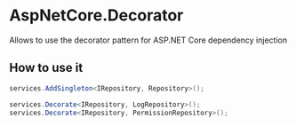# AspNetCore.Decorator
Allows to use the decorator pattern for ASP.NET Core dependency injection

## How to use it

```csharp
services.AddSingleton<IRepository, Repository>();

services.Decorate<IRepository, LogRepository>();
services.Decorate<IRepository, PermissionRepository>();
```
